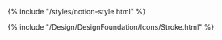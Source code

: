 {% include "/styles/notion-style.html" %}

{% include "/Design/DesignFoundation/Icons/Stroke.html" %}
